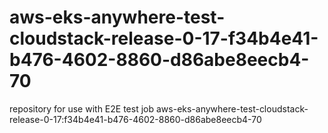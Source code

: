 # aws-eks-anywhere-test-cloudstack-release-0-17-f34b4e41-b476-4602-8860-d86abe8eecb4-70
repository for use with E2E test job aws-eks-anywhere-test-cloudstack-release-0-17:f34b4e41-b476-4602-8860-d86abe8eecb4-70
